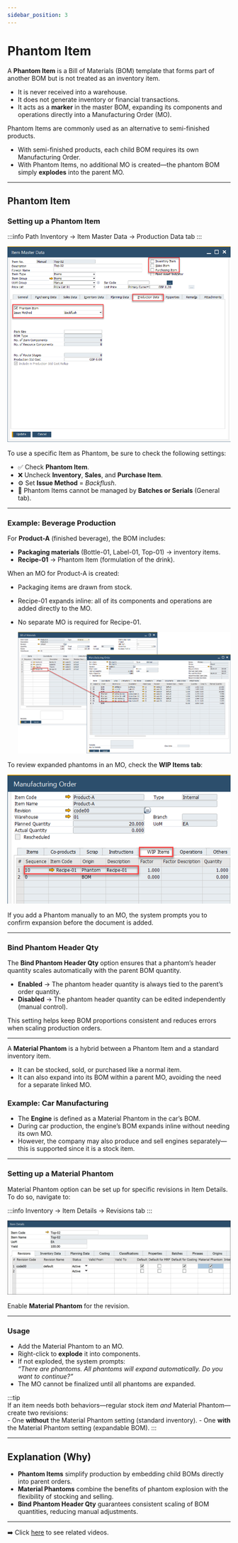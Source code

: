 ```yaml
---
sidebar_position: 3
---
```


# Phantom Item

A **Phantom Item** is a Bill of Materials (BOM) template that forms part of another BOM but is not treated as an inventory item.

- It is never received into a warehouse.  
- It does not generate inventory or financial transactions.  
- It acts as a **marker** in the master BOM, expanding its components and operations directly into a Manufacturing Order (MO).  

Phantom Items are commonly used as an alternative to semi-finished products.

- With semi-finished products, each child BOM requires its own Manufacturing Order.
- With Phantom Items, no additional MO is created—the phantom BOM simply **explodes** into the parent MO.

---

## Phantom Item

### Setting up a Phantom Item

:::info Path
    Inventory → Item Master Data → Production Data tab
:::

![General](./media/phantom-item/phantom-item-general.webp)

To use a specific Item as Phantom, be sure to check the following settings:

- ✅ Check **Phantom Item**.  
- ❌ Uncheck **Inventory**, **Sales**, and **Purchase Item**.  
- ⚙️ Set **Issue Method** = *Backflush*.  
- 🚫 Phantom Items cannot be managed by **Batches or Serials** (General tab).

---

### Example: Beverage Production

For **Product-A** (finished beverage), the BOM includes:

- **Packaging materials** (Bottle-01, Label-01, Top-01) → inventory items.
- **Recipe-01** → Phantom Item (formulation of the drink).  

When an MO for Product-A is created:

- Packaging items are drawn from stock.  
- Recipe-01 expands inline: all of its components and operations are added directly to the MO.  
- No separate MO is required for Recipe-01.  

    ![Manufacturing Order](./media/phantom-item/phantom-item-manufacturing-order.webp)

To review expanded phantoms in an MO, check the **WIP Items tab**:

![WIP Item](./media/phantom-item/phantom-item-WIP-tab.webp)

If you add a Phantom manually to an MO, the system prompts you to confirm expansion before the document is added.

---

### Bind Phantom Header Qty

The **Bind Phantom Header Qty** option ensures that a phantom’s header quantity scales automatically with the parent BOM quantity.  

- **Enabled** → The phantom header quantity is always tied to the parent’s order quantity.  
- **Disabled** → The phantom header quantity can be edited independently (manual control).  

This setting helps keep BOM proportions consistent and reduces errors when scaling production orders.  

---

A **Material Phantom** is a hybrid between a Phantom Item and a standard inventory item.

- It can be stocked, sold, or purchased like a normal item.
- It can also expand into its BOM within a parent MO, avoiding the need for a separate linked MO.  

### Example: Car Manufacturing

- The **Engine** is defined as a Material Phantom in the car’s BOM.  
- During car production, the engine’s BOM expands inline without needing its own MO.  
- However, the company may also produce and sell engines separately—this is supported since it is a stock item.  

---

### Setting up a Material Phantom

Material Phantom option can be set up for specific revisions in Item Details. To do so, navigate to:

:::info
    Inventory → Item Details → Revisions tab
:::

![Material Phantom](./media/phantom-item/material-phantom.webp)

Enable **Material Phantom** for the revision.

---

### Usage

- Add the Material Phantom to an MO.  
- Right-click to **explode** it into components.  
- If not exploded, the system prompts:  
  *“There are phantoms. All phantoms will expand automatically. Do you want to continue?”*  
- The MO cannot be finalized until all phantoms are expanded.  

:::tip  
If an item needs both behaviors—regular stock item *and* Material Phantom—create two revisions:  
    - One **without** the Material Phantom setting (standard inventory).
    - One **with** the Material Phantom setting (expandable BOM).
:::

---

## Explanation (Why)

- **Phantom Items** simplify production by embedding child BOMs directly into parent orders.  
- **Material Phantoms** combine the benefits of phantom explosion with the flexibility of stocking and selling.  
- **Bind Phantom Header Qty** guarantees consistent scaling of BOM quantities, reducing manual adjustments.

---

➡️ Click [here](https://www.youtube.com/playlist?list=PLtT6kgaz5YncGTk3VHFvmdRqY6O9DE3F5) to see related videos.
